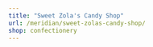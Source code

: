 ```yaml
---
title: "Sweet Zola's Candy Shop"
url: /meridian/sweet-zolas-candy-shop/
shop: confectionery
---
```

